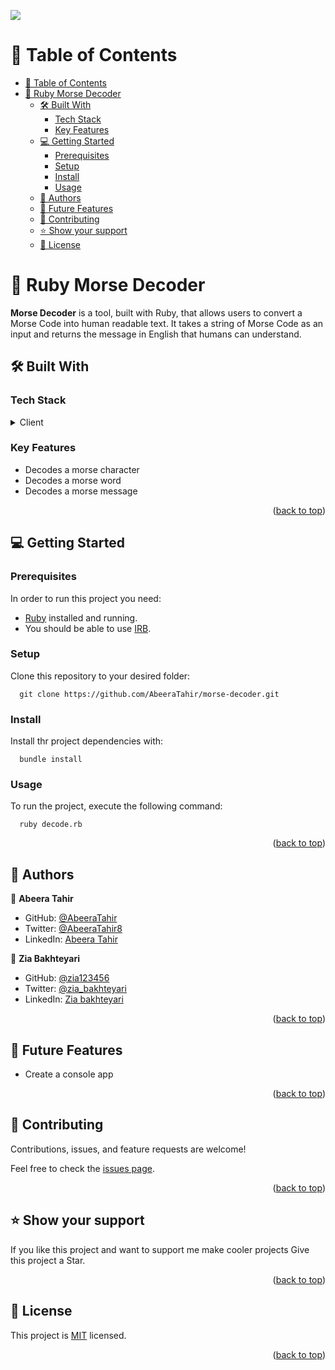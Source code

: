 ![](https://img.shields.io/badge/Microverse-blueviolet)
<a name="readme-top"></a>

# 📗 Table of Contents
- [📗 Table of Contents](#-table-of-contents)
- [📖 Ruby Morse Decoder ](#-ruby-morse-decoder-)
  - [🛠 Built With ](#-built-with-)
    - [Tech Stack ](#tech-stack-)
    - [Key Features ](#key-features-)
  - [💻 Getting Started ](#-getting-started-)
    - [Prerequisites](#prerequisites)
    - [Setup](#setup)
    - [Install](#install)
    - [Usage ](#usage-)
  - [👥 Authors ](#-authors-)
  - [🔭 Future Features ](#-future-features-)
  - [🤝 Contributing ](#-contributing-)
  - [⭐️ Show your support ](#️-show-your-support-)
  - [📝 License ](#-license-)

<!-- PROJECT DESCRIPTION -->

# 📖 Ruby Morse Decoder <a name="about-the-project"></a>
 **Morse Decoder** is a tool, built with Ruby, that allows users to convert a Morse Code into human readable text. It takes a string of Morse Code as an input and returns the message in English that humans can understand.
## 🛠 Built With <a name="built-with"></a>

### Tech Stack <a name="tech-stack"></a>

<details>
  <summary>Client</summary>
  <ul> 
    <li><a href="https://www.ruby-lang.org/en/">Ruby</a></li>
  </ul>
</details>

<!-- Features -->

### Key Features <a name="key-features"></a>

- Decodes a morse character
- Decodes a morse word
- Decodes a morse message

<p align="right">(<a href="#readme-top">back to top</a>)</p>

<!-- GETTING STARTED -->

## 💻 Getting Started <a name="getting-started"></a>

### Prerequisites

In order to run this project you need:

- [Ruby](https://www.ruby-lang.org/en/) installed and running.
- You should be able to use [IRB](https://en.wikipedia.org/wiki/Ruby_(programming_language)#Features).
### Setup

Clone this repository to your desired folder:

```
  git clone https://github.com/AbeeraTahir/morse-decoder.git
```

### Install

Install thr project dependencies with:

```
  bundle install
```

### Usage <a name="usage"></a>

To run the project, execute the following command:

```
  ruby decode.rb
```

<p align="right">(<a href="#readme-top">back to top</a>)</p>

<!-- AUTHORS -->

## 👥 Authors <a name="authors"></a>

👤 **Abeera Tahir**

- GitHub: [@AbeeraTahir](https://github.com/AbeeraTahir)
- Twitter: [@AbeeraTahir8](https://twitter.com/AbeeraTahir8?t=z5CjMpmHMZmS98i09gUpYA&s=08)
- LinkedIn: [Abeera Tahir](https://www.linkedin.com/in/abeera-tahir/)

👤 **Zia Bakhteyari**

- GitHub: [@zia123456](https://github.com/Zia123456)
- Twitter: [@zia_bakhteyari](https://twitter.com/Zia_Bakhteyari)
- LinkedIn: [Zia bakhteyari](https://www.linkedin.com/in/zia-bakhteyari)

<p align="right">(<a href="#readme-top">back to top</a>)</p>

<!-- FUTURE FEATURES -->

## 🔭 Future Features <a name="future-features"></a>

- Create a console app

<p align="right">(<a href="#readme-top">back to top</a>)</p>

<!-- CONTRIBUTING -->

## 🤝 Contributing <a name="contributing"></a>

Contributions, issues, and feature requests are welcome!

Feel free to check the [issues page](https://github.com/KanzaTahreem/Ruby-Morse-Decoder/issues).

<p align="right">(<a href="#readme-top">back to top</a>)</p>

<!-- SUPPORT -->

## ⭐️ Show your support <a name="support"></a>

If you like this project and want to support me make cooler projects Give this project a Star.

<p align="right">(<a href="#readme-top">back to top</a>)</p>

<!-- LICENSE -->

## 📝 License <a name="license"></a>

This project is [MIT](./LICENSE) licensed.

<p align="right">(<a href="#readme-top">back to top</a>)</p>